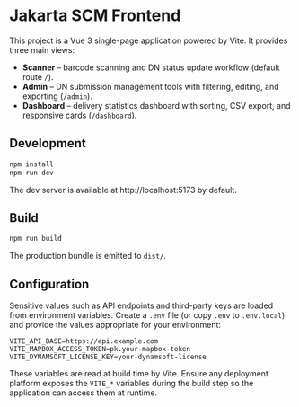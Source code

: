 # Jakarta SCM Frontend

This project is a Vue 3 single-page application powered by Vite. It provides three main views:

- **Scanner** – barcode scanning and DN status update workflow (default route `/`).
- **Admin** – DN submission management tools with filtering, editing, and exporting (`/admin`).
- **Dashboard** – delivery statistics dashboard with sorting, CSV export, and responsive cards (`/dashboard`).

## Development

```bash
npm install
npm run dev
```

The dev server is available at http://localhost:5173 by default.

## Build

```bash
npm run build
```

The production bundle is emitted to `dist/`.

## Configuration

Sensitive values such as API endpoints and third-party keys are loaded from environment variables.
Create a `.env` file (or copy `.env` to `.env.local`) and provide the values appropriate for your environment:

```
VITE_API_BASE=https://api.example.com
VITE_MAPBOX_ACCESS_TOKEN=pk.your-mapbox-token
VITE_DYNAMSOFT_LICENSE_KEY=your-dynamsoft-license
```

These variables are read at build time by Vite. Ensure any deployment platform exposes the `VITE_*` variables during the build step so the application can access them at runtime.
